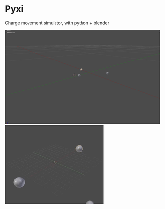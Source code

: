 # Pyxi

Charge movement simulator, with python + blender

![moving charges](demo_gifs/demo1.gif)
![fixed charges](demo_gifs/demo2.gif)
